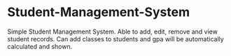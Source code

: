 # Student-Management-System
Simple Student Management System. Able to add, edit, remove and view student records. Can add classes to students and gpa will be automatically calculated and shown.

